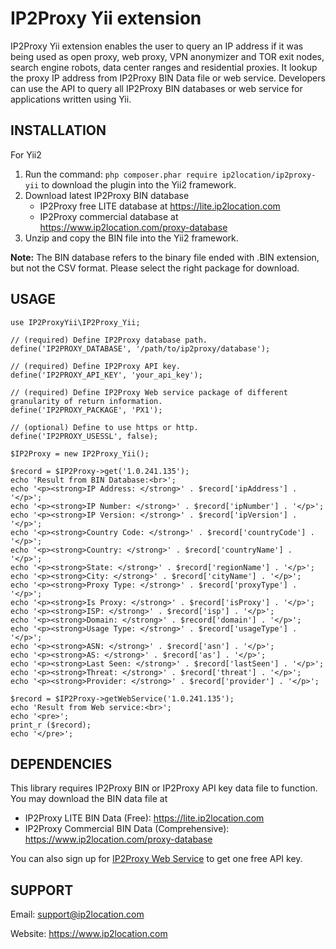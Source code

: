 # IP2Proxy Yii extension
IP2Proxy Yii extension enables the user to query an IP address if it was being used as open proxy, web proxy, VPN anonymizer and TOR exit nodes, search engine robots, data center ranges and residential proxies. It lookup the proxy IP address from IP2Proxy BIN Data file or web service. Developers can use the API to query all IP2Proxy BIN databases or web service for applications written using Yii.


## INSTALLATION
For Yii2

1. Run the command: `php composer.phar require ip2location/ip2proxy-yii` to download the plugin into the Yii2 framework.
2. Download latest IP2Proxy BIN database
    - IP2Proxy free LITE database at https://lite.ip2location.com
    - IP2Proxy commercial database at https://www.ip2location.com/proxy-database
3. Unzip and copy the BIN file into the Yii2 framework.

**Note:** The BIN database refers to the binary file ended with .BIN extension, but not the CSV format.
Please select the right package for download.


## USAGE
```
use IP2ProxyYii\IP2Proxy_Yii;

// (required) Define IP2Proxy database path.
define('IP2PROXY_DATABASE', '/path/to/ip2proxy/database');

// (required) Define IP2Proxy API key.
define('IP2PROXY_API_KEY', 'your_api_key');

// (required) Define IP2Proxy Web service package of different granularity of return information.
define('IP2PROXY_PACKAGE', 'PX1');

// (optional) Define to use https or http.
define('IP2PROXY_USESSL', false);

$IP2Proxy = new IP2Proxy_Yii();

$record = $IP2Proxy->get('1.0.241.135');
echo 'Result from BIN Database:<br>';
echo '<p><strong>IP Address: </strong>' . $record['ipAddress'] . '</p>';
echo '<p><strong>IP Number: </strong>' . $record['ipNumber'] . '</p>';
echo '<p><strong>IP Version: </strong>' . $record['ipVersion'] . '</p>';
echo '<p><strong>Country Code: </strong>' . $record['countryCode'] . '</p>';
echo '<p><strong>Country: </strong>' . $record['countryName'] . '</p>';
echo '<p><strong>State: </strong>' . $record['regionName'] . '</p>';
echo '<p><strong>City: </strong>' . $record['cityName'] . '</p>';
echo '<p><strong>Proxy Type: </strong>' . $record['proxyType'] . '</p>';
echo '<p><strong>Is Proxy: </strong>' . $record['isProxy'] . '</p>';
echo '<p><strong>ISP: </strong>' . $record['isp'] . '</p>';
echo '<p><strong>Domain: </strong>' . $record['domain'] . '</p>';
echo '<p><strong>Usage Type: </strong>' . $record['usageType'] . '</p>';
echo '<p><strong>ASN: </strong>' . $record['asn'] . '</p>';
echo '<p><strong>AS: </strong>' . $record['as'] . '</p>';
echo '<p><strong>Last Seen: </strong>' . $record['lastSeen'] . '</p>';
echo '<p><strong>Threat: </strong>' . $record['threat'] . '</p>';
echo '<p><strong>Provider: </strong>' . $record['provider'] . '</p>';

$record = $IP2Proxy->getWebService('1.0.241.135');
echo 'Result from Web service:<br>';
echo '<pre>';
print_r ($record);
echo '</pre>';
```


## DEPENDENCIES
This library requires IP2Proxy BIN or IP2Proxy API key data file to function. You may download the BIN data file at
* IP2Proxy LITE BIN Data (Free): https://lite.ip2location.com
* IP2Proxy Commercial BIN Data (Comprehensive): https://www.ip2location.com/proxy-database

You can also sign up for [IP2Proxy Web Service](https://www.ip2location.com/web-service/ip2proxy) to get one free API key.


## SUPPORT
Email: support@ip2location.com

Website: https://www.ip2location.com
